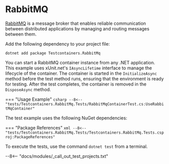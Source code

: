 # RabbitMQ

[RabbitMQ](https://www.rabbitmq.com/) is a message broker that enables reliable communication between distributed applications by managing and routing messages between them.

Add the following dependency to your project file:

```shell title="NuGet"
dotnet add package Testcontainers.RabbitMq
```

You can start a RabbitMQ container instance from any .NET application. This example uses xUnit.net's `IAsyncLifetime` interface to manage the lifecycle of the container. The container is started in the `InitializeAsync` method before the test method runs, ensuring that the environment is ready for testing. After the test completes, the container is removed in the `DisposeAsync` method.

=== "Usage Example"
    ```csharp
    --8<-- "tests/Testcontainers.RabbitMq.Tests/RabbitMqContainerTest.cs:UseRabbitMqContainer"
    ```

The test example uses the following NuGet dependencies:

=== "Package References"
    ```xml
    --8<-- "tests/Testcontainers.RabbitMq.Tests/Testcontainers.RabbitMq.Tests.csproj:PackageReferences"
    ```

To execute the tests, use the command `dotnet test` from a terminal.

--8<-- "docs/modules/_call_out_test_projects.txt"
